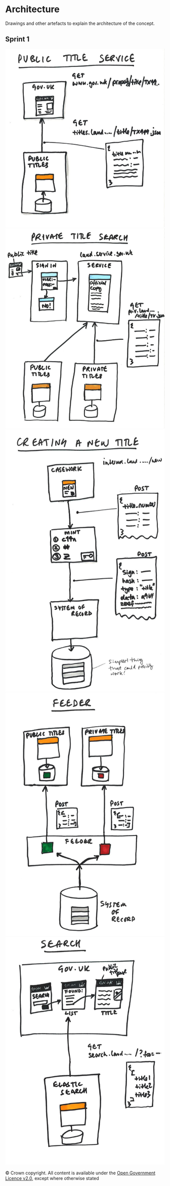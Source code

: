 # Architecture

Drawings and other artefacts to explain the architecture of the concept.

## Sprint 1
![Public title](public-title.jpg)
![Private title](private-title.jpg)
![Creating a new title](creating-a-new-title.jpg)
![Feeder](feeder.jpg)
![Search](search.jpg)

© Crown copyright. All content is available under the [Open Government Licence v2.0](http://www.nationalarchives.gov.uk/doc/open-government-licence/version/2/), except where otherwise stated
